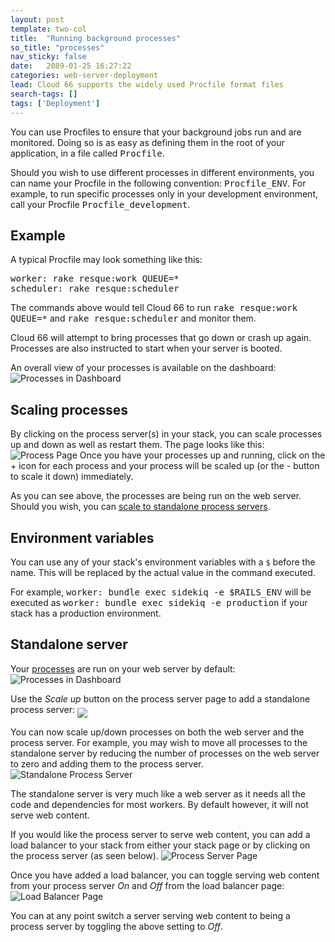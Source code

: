 ```yaml
---
layout: post
template: two-col
title:  "Running background processes"
so_title: "processes"
nav_sticky: false
date:   2089-01-25 16:27:22
categories: web-server-deployment
lead: Cloud 66 supports the widely used Procfile format files
search-tags: []
tags: ['Deployment']
---
```


You can use Procfiles to ensure that your background jobs run and are monitored. Doing so is as easy as defining them in the root of your application, in a file called <kbd>Procfile</kbd>.

Should you wish to use different processes in different environments, you can name your Procfile in the following convention: <kbd>Procfile_ENV</kbd>. For example, to run specific processes only in your development environment, call your Procfile <kbd>Procfile_development</kbd>.

## Example
A typical Procfile may look something like this:
<pre class="terminal">
worker: rake resque:work QUEUE=*
scheduler: rake resque:scheduler
</pre>

The commands above would tell Cloud 66 to run <kbd>rake resque:work QUEUE=*</kbd> and <kbd>rake resque:scheduler</kbd> and monitor them.

Cloud 66 will attempt to bring processes that go down or crash up again. Processes are also instructed to start when your server is booted.

An overall view of your processes is available on the dashboard:
![Processes in Dashboard](http://cdn.cloud66.com/images/help/processes_dash.png)

## Scaling processes
By clicking on the process server(s) in your stack, you can scale processes up and down as well as restart them. The page looks like this:
![Process Page](http://cdn.cloud66.com/images/help/processes_page.png)
Once you have your processes up and running, click on the + icon for each process and your process will be scaled up (or the - button to scale it down) immediately.

As you can see above, the processes are being run on the web server. Should you wish, you can [scale to standalone process servers](/stack-features/standalone-process-servers.html).

## Environment variables
You can use any of your stack's environment variables with a `$` before the name. This will be replaced by the actual value in the command executed.

For example, <kbd>worker: bundle exec sidekiq -e $RAILS&#95;ENV</kbd> will be executed as <kbd>worker: bundle exec sidekiq -e production</kbd> if your stack has a production environment.

## Standalone server
Your [processes](/stack-features/proc-files.html) are run on your web server by default:
![Processes in Dashboard](http://cdn.cloud66.com/images/help/processes_page.png)

Use the <i>Scale up</i> button on the process server page to add a standalone process server: <img src="http://cdn.cloud66.com/images/help/scale_up_button.png" align="middle">

You can now scale up/down processes on both the web server and the process server. For example, you may wish to move all processes to the standalone server by reducing the number of processes on the web server to zero and adding them to the process server.
![Standalone Process Server](http://cdn.cloud66.com/images/help/standalone_process_server.png)

The standalone server is very much like a web server as it needs all the code and dependencies for most workers. By default however, it will not serve web content.

If you would like the process server to serve web content, you can add a load balancer to your stack from either your stack page or by clicking on the process server (as seen below).
![Process Server Page](http://cdn.cloud66.com/images/help/process_server_page.png)

Once you have added a load balancer, you can toggle serving web content from your process server <i>On</i> and <i>Off</i> from the load balancer page:
![Load Balancer Page](http://cdn.cloud66.com/images/help/load_balancer_page.png)

You can at any point switch a server serving web content to being a process server by toggling the above setting to <i>Off</i>.